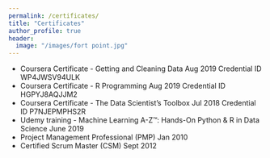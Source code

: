 ```yaml
---
permalink: /certificates/
title: "Certificates"
author_profile: true
header:
  image: "/images/fort point.jpg"
---
```



* Coursera Certificate - Getting and Cleaning Data Aug 2019 Credential ID WP4JWSV94ULK
* Coursera Certificate - R Programming Aug 2019 Credential ID HGPYJ8AQJJM2
* Coursera Certificate - The Data Scientist’s Toolbox Jul 2018 Credential ID P7NJEPMPHS2R
* Udemy training - Machine Learning A-Z™: Hands-On Python & R in Data Science June 2019
* Project Management Professional (PMP) Jan 2010
* Certified Scrum Master (CSM) Sept 2012
